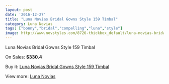 ```yaml
---
layout: post
date: '2016-12-27'
title: "Luna Novias Bridal Gowns Style 159 Timbal"
category: Luna Novias
tags: ["bonny","bridal","compelling","luna","style"]
image: http://www.novstyles.com/8726-thickbox_default/luna-novias-bridal-gowns-style-159-timbal.jpg
---
```

Luna Novias Bridal Gowns Style 159 Timbal

On Sales: **$330.4**
<a href="https://www.novstyles.com/en/luna-novias/6056-luna-novias-bridal-gowns-style-159-timbal.html"><amp-img layout="responsive" width="600" height="600" src="//www.novstyles.com/8726-thickbox_default/luna-novias-bridal-gowns-style-159-timbal.jpg" alt="Luna Novias Bridal Gowns Style 159 Timbal 0" /></a>

Buy it: [Luna Novias Bridal Gowns Style 159 Timbal](https://www.novstyles.com/en/luna-novias/6056-luna-novias-bridal-gowns-style-159-timbal.html "Luna Novias Bridal Gowns Style 159 Timbal")

View more: [Luna Novias](https://www.novstyles.com/en/41-luna-novias "Luna Novias")